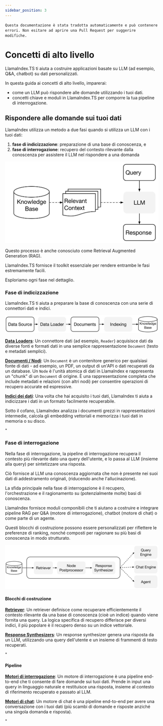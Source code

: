 ```yaml
---
sidebar_position: 3
---
```


`Questa documentazione è stata tradotta automaticamente e può contenere errori. Non esitare ad aprire una Pull Request per suggerire modifiche.`

# Concetti di alto livello

LlamaIndex.TS ti aiuta a costruire applicazioni basate su LLM (ad esempio, Q&A, chatbot) su dati personalizzati.

In questa guida ai concetti di alto livello, imparerai:

- come un LLM può rispondere alle domande utilizzando i tuoi dati.
- concetti chiave e moduli in LlamaIndex.TS per comporre la tua pipeline di interrogazione.

## Rispondere alle domande sui tuoi dati

LlamaIndex utilizza un metodo a due fasi quando si utilizza un LLM con i tuoi dati:

1. **fase di indicizzazione**: preparazione di una base di conoscenza, e
2. **fase di interrogazione**: recupero del contesto rilevante dalla conoscenza per assistere il LLM nel rispondere a una domanda

![](./_static/concepts/rag.jpg)

Questo processo è anche conosciuto come Retrieval Augmented Generation (RAG).

LlamaIndex.TS fornisce il toolkit essenziale per rendere entrambe le fasi estremamente facili.

Esploriamo ogni fase nel dettaglio.

### Fase di indicizzazione

LlamaIndex.TS ti aiuta a preparare la base di conoscenza con una serie di connettori dati e indici.

![](./_static/concepts/indexing.jpg)

[**Data Loaders**](./modules/high_level/data_loader.md):
Un connettore dati (ad esempio, `Reader`) acquisisce dati da diverse fonti e formati dati in una semplice rappresentazione `Document` (testo e metadati semplici).

[**Documenti / Nodi**](./modules/high_level/documents_and_nodes.md): Un `Document` è un contenitore generico per qualsiasi fonte di dati - ad esempio, un PDF, un output di un'API o dati recuperati da un database. Un `Node` è l'unità atomica di dati in LlamaIndex e rappresenta un "chunk" di un `Document` di origine. È una rappresentazione completa che include metadati e relazioni (con altri nodi) per consentire operazioni di recupero accurate ed espressive.

[**Indici dei dati**](./modules/high_level/data_index.md):
Una volta che hai acquisito i tuoi dati, LlamaIndex ti aiuta a indicizzare i dati in un formato facilmente recuperabile.

Sotto il cofano, LlamaIndex analizza i documenti grezzi in rappresentazioni intermedie, calcola gli embedding vettoriali e memorizza i tuoi dati in memoria o su disco.

"

### Fase di interrogazione

Nella fase di interrogazione, la pipeline di interrogazione recupera il contesto più rilevante dato una query dell'utente,
e lo passa al LLM (insieme alla query) per sintetizzare una risposta.

Ciò fornisce al LLM una conoscenza aggiornata che non è presente nei suoi dati di addestramento originali,
(riducendo anche l'allucinazione).

La sfida principale nella fase di interrogazione è il recupero, l'orchestrazione e il ragionamento su (potenzialmente molte) basi di conoscenza.

LlamaIndex fornisce moduli componibili che ti aiutano a costruire e integrare pipeline RAG per Q&A (motore di interrogazione), chatbot (motore di chat) o come parte di un agente.

Questi blocchi di costruzione possono essere personalizzati per riflettere le preferenze di ranking, nonché composti per ragionare su più basi di conoscenza in modo strutturato.

![](./_static/concepts/querying.jpg)

#### Blocchi di costruzione

[**Retriever**](./modules/low_level/retriever.md):
Un retriever definisce come recuperare efficientemente il contesto rilevante da una base di conoscenza (cioè un indice) quando viene fornita una query.
La logica specifica di recupero differisce per diversi indici, il più popolare è il recupero denso su un indice vettoriale.

[**Response Synthesizers**](./modules/low_level/response_synthesizer.md):
Un response synthesizer genera una risposta da un LLM, utilizzando una query dell'utente e un insieme di frammenti di testo recuperati.

"

#### Pipeline

[**Motori di interrogazione**](./modules/high_level/query_engine.md):
Un motore di interrogazione è una pipeline end-to-end che ti consente di fare domande sui tuoi dati.
Prende in input una query in linguaggio naturale e restituisce una risposta, insieme al contesto di riferimento recuperato e passato al LLM.

[**Motori di chat**](./modules/high_level/chat_engine.md):
Un motore di chat è una pipeline end-to-end per avere una conversazione con i tuoi dati
(più scambi di domande e risposte anziché una singola domanda e risposta).

"

